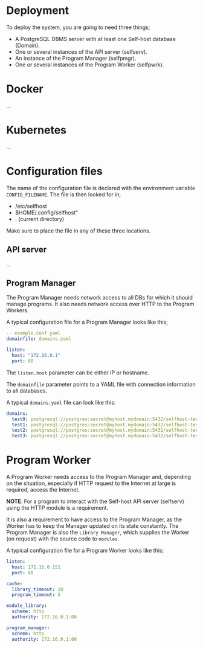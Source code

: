 # Deployment

To deploy the system, you are going to need three things;

- A PostgreSQL DBMS server with at least one Self-host database (Domain).
- One or several instances of the API server (selfserv).
- An instance of the Program Manager (selfpmgr).
- One or several instances of the Program Worker (selfpwrk).


# Docker

...


# Kubernetes

...


# Configuration files

The name of the configuration file is declared with the environment variable `CONFIG_FILENAME`. The file is then looked for in;

- /etc/selfhost
- $HOME/.config/selfhost"
- . (current directory)

Make sure to place the file in any of these three locations.


## API server

...


## Program Manager

The Program Manager needs network access to all DBs for which it should manage programs. It also needs network access over HTTP to the Program Workers.

A typical configuration file for a Program Manager looks like this;

```yaml
-- example.conf.yaml
domainfile: domains.yaml

listen:
  host: "172.16.0.1"
  port: 80
```

The `listen.host` parameter can be either IP or hostname.

The `domainfile` parameter points to a YAML file with connection information to all databases.

A typical `domains.yaml` file can look like this:

```yaml
domains:
  test0: postgresql://postgres:secret@myhost.mydomain:5432/selfhost-test0
  test1: postgresql://postgres:secret@myhost.mydomain:5432/selfhost-test1
  test2: postgresql://postgres:secret@myhost.mydomain:5432/selfhost-test2
  test3: postgresql://postgres:secret@myhost.mydomain:5432/selfhost-test3
```

# Program Worker

A Program Worker needs access to the Program Manager and, depending on the situation, especially if HTTP request to the Internet at large is required, access the Internet.

**NOTE**: For a program to interact with the Self-host API server (selfserv) using the HTTP module is a requirement.

It is also a requirement to have access to the Program Manager, as the Worker has to keep the Manager updated on its state constantly. The Program Manager is also the `Library Manager`, which supplies the Worker (on request) with the source code to `modules`.

A typical configuration file for a Program Worker looks like this;

```yaml
listen:
  host: 172.16.0.151
  port: 80

cache:
  library_timeout: 10
  program_timeout: 5

module_library:
  scheme: http
  authority: 172.16.0.1:80

program_manager:
  scheme: http
  authority: 172.16.0.1:80
```


